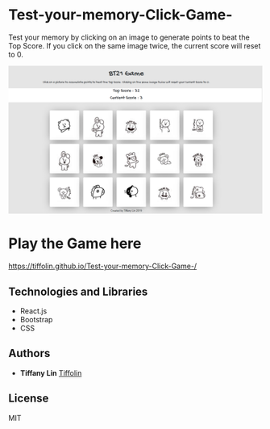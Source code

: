 # Test-your-memory-Click-Game-
Test your memory by clicking on an image to generate points to beat the Top Score.
If you click on the same image twice, the current score will reset to 0.

![](appScreenshots/1.PNG)     

# Play the Game here

https://tiffolin.github.io/Test-your-memory-Click-Game-/


## Technologies and Libraries

* React.js
* Bootstrap
* CSS

## Authors
* **Tiffany Lin**         [Tiffolin](https://github.com/Tiffolin)


## License
MIT